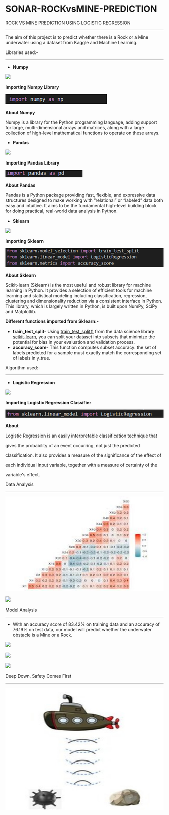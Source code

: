 # SONAR-ROCKvsMINE-PREDICTION
ROCK VS MINE PREDICTION USING LOGISTIC REGRESSION


-----
The aim of this project is to predict whether there is a Rock or a Mine underwater using a dataset from Kaggle and Machine Learning.

Libraries used:-

-----
- **Numpy**

![](Aspose.Words.2ed7dae2-22c2-40c1-bb3a-c6cc765644a5.001.png)

**Importing Numpy Library**

![](Aspose.Words.2ed7dae2-22c2-40c1-bb3a-c6cc765644a5.002.png)

**About Numpy**

Numpy is a library for the Python programming language, adding support for large, multi-dimensional arrays and matrices, along with a large collection of high-level mathematical functions to operate on these arrays.

- **Pandas**

![](Aspose.Words.2ed7dae2-22c2-40c1-bb3a-c6cc765644a5.003.png)

**Importing Pandas Library**

![](Aspose.Words.2ed7dae2-22c2-40c1-bb3a-c6cc765644a5.004.png)

**About Pandas**

Pandas is a Python package providing fast, flexible, and expressive data structures designed to make working with “relational” or “labeled” data both easy and intuitive. It aims to be the fundamental high-level building block for doing practical, real-world data analysis in Python.

- **Sklearn**

![](Aspose.Words.2ed7dae2-22c2-40c1-bb3a-c6cc765644a5.005.png)

**Importing Sklearn**

![](Aspose.Words.2ed7dae2-22c2-40c1-bb3a-c6cc765644a5.006.png)

**About Sklearn**

Scikit-learn (Sklearn) is the most useful and robust library for machine learning in Python. It provides a selection of efficient tools for machine learning and statistical modeling including classification, regression, clustering and dimensionality reduction via a consistent interface in Python. This library, which is largely written in Python, is built upon NumPy, SciPy and Matplotlib.

**Different functions imported from Sklearn:-**

- **train\_test\_split-** Using [train_test_split()](https://scikit-learn.org/stable/modules/generated/sklearn.model_selection.train_test_split.html) from the data science library [scikit-learn](https://scikit-learn.org/stable/index.html), you can split your dataset into subsets that minimize the potential for bias in your evaluation and validation process.
- **accuracy\_score-** This function computes subset accuracy: the set of labels predicted for a sample must exactly match the corresponding set of labels in y\_true.

Algorithm used:-

-----
- **Logistic Regression**

![](Aspose.Words.2ed7dae2-22c2-40c1-bb3a-c6cc765644a5.007.png)

**Importing Logistic Regression Classifier**

![](Aspose.Words.2ed7dae2-22c2-40c1-bb3a-c6cc765644a5.008.png)

**About**

Logistic Regression is an easily interpretable classification technique that

gives the probability of an event occurring, not just the predicted

classification. It also provides a measure of the significance of the effect of

each individual input variable, together with a measure of certainty of the

variable's effect.

Data Analysis

-----
![](Aspose.Words.2ed7dae2-22c2-40c1-bb3a-c6cc765644a5.009.jpeg)

![](Aspose.Words.2ed7dae2-22c2-40c1-bb3a-c6cc765644a5.010.png)

Model Analysis

-----
- With an accuracy score of 83.42% on training data and an accuracy of 76.19% on test data, our model will predict whether the underwater obstacle is a Mine or a Rock.

![](Aspose.Words.2ed7dae2-22c2-40c1-bb3a-c6cc765644a5.011.png)

![](Aspose.Words.2ed7dae2-22c2-40c1-bb3a-c6cc765644a5.012.png)

![](Aspose.Words.2ed7dae2-22c2-40c1-bb3a-c6cc765644a5.013.png)

Deep Down, Safety Comes First

-----
![](Aspose.Words.2ed7dae2-22c2-40c1-bb3a-c6cc765644a5.014.jpeg)

